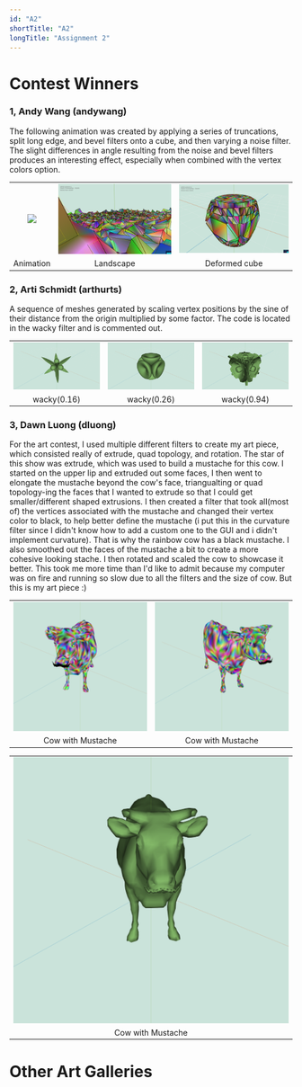 ```yaml
---
id: "A2"
shortTitle: "A2"
longTitle: "Assignment 2"
---
```

# Contest Winners

### 1, Andy Wang (andywang)

The following animation was created by applying a series of truncations, split long edge, and bevel filters onto a cube, and then varying a noise filter. The slight differences in angle resulting from the noise and bevel filters produces an interesting effect, especially when combined with the vertex colors option.



|   |   |   |
|:-:|:-:|:-:|
| ![](./art/a2/andywang1.gif) | ![](./art/a2/andywang2.png) | ![](./art/a2/andywang3.png) |
| Animation | Landscape | Deformed cube |


### 2, Arti Schmidt (arthurts)

A sequence of meshes generated by scaling vertex positions by the sine of their distance from the origin multiplied by some factor. The code is located in the wacky filter and is commented out.

|   |   |   |
|:-:|:-:|:-:|
| ![](./art/a2/arthurts1.png) | ![](./art/a2/arthurts2.png) | ![](./art/a2/arthurts3.png) |
| wacky(0.16) | wacky(0.26) | wacky(0.94) |


### 3, Dawn Luong (dluong)

For the art contest, I used multiple different filters to create my art piece, which consisted really of extrude, quad topology, and rotation. The star of this show was extrude, which was used to build a mustache for this cow. I started on the upper lip and extruded out some faces, I then went to elongate the mustache beyond the cow's face, triangualting or quad topology-ing the faces that I wanted to extrude so that I could get smaller/different shaped extrusions. I then created a filter that took all(most of) the vertices associated with the mustache and changed their vertex color to black, to help better define the mustache (i put this in the curvature filter since I didn't know how to add a custom one to the GUI and i didn't implement curvature). That is why the rainbow cow has a black mustache. I also smoothed out the faces of the mustache a bit to create a more cohesive looking stache. I then rotated and scaled the cow to showcase it better. This took me more time than I'd like to admit because my computer was on fire and running so slow due to all the filters and the size of cow. But this is my art piece :)


|   |   |
|:-:|:-:|
| ![](./art/a2/dluong1.png) | ![](./art/a2/dluong2.png) |
| Cow with Mustache | Cow with Mustache |

|   |
|:-:|
| ![](./art/a2/dluong3.png) |
| Cow with Mustache |


# Other Art Galleries

<div><galleries></galleries></div>

